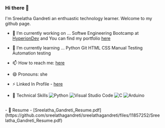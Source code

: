 ### Hi there 👋

I'm Sreelatha Gandreti an enthuastic technology learner. Welcome to my github page. 

- 🔭 I’m currently working on ...
  Softwe Engineering Bootcamp at [HyperionDev](https://www.hyperiondev.com/bootcamps/software-engineering/) and You can find my portfolio [here](https://www.hyperiondev.com/portfolio/130871/) 
- 🌱 I’m currently learning ...
  Python
  Git
  HTML
  CSS
  Manual Testing
  Automation testing

- 📫 How to reach me: <a href="mailto:sreelathagandretiuk@gmail.com">here</a>
- 😄 Pronouns: she
- ⚡ Linked In Profile - [here](https://www.linkedin.com/in/sreelatha-gandreti-65986025a/)
- 💼 Technical Skills
![Python](https://img.shields.io/badge/python-3670A0?style=for-the-badge&logo=python&logoColor=ffdd54)
![Visual Studio Code](https://img.shields.io/badge/Visual%20Studio%20Code-0078d7.svg?style=for-the-badge&logo=visual-studio-code&logoColor=white)
![C](https://img.shields.io/badge/c-%2300599C.svg?style=for-the-badge&logo=c&logoColor=white)
![Arduino](https://img.shields.io/badge/-Arduino-00979D?style=for-the-badge&logo=Arduino&logoColor=white)
</br>
- 🌱 Resume - [Sreelatha_Gandreti_Resume.pdf](https://github.com/sreelathagandreti/sreelathagandreti/files/11857252/Sreelatha_Gandreti_Resume.pdf)


